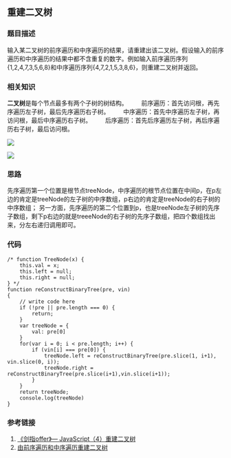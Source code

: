 ## 重建二叉树

### 题目描述

输入某二叉树的前序遍历和中序遍历的结果，请重建出该二叉树。假设输入的前序遍历和中序遍历的结果中都不含重复的数字。例如输入前序遍历序列{1,2,4,7,3,5,6,8}和中序遍历序列{4,7,2,1,5,3,8,6}，则重建二叉树并返回。

### 相关知识

**二叉树**是每个节点最多有两个子树的树结构。
　　前序遍历：首先访问根，再先序遍历左子树，最后先序遍历右子树。
　　中序遍历：首先中序遍历左子树，再访问根，最后中序遍历右子树。
　　后序遍历：首先后序遍历左子树，再后序遍历右子树，最后访问根。

![](D:\个人发展\yhx_study\picures\TwoTree.jpg)



![](D:\个人发展\yhx_study\picures\rebuildTwoTree.jpg)



### 思路

先序遍历第一个位置是根节点treeNode，中序遍历的根节点位置在中间p，在p左边的肯定是treeNode的左子树的中序数组，p右边的肯定是treeNode的右子树的中序数组； 另一方面，先序遍历的第二个位置到p，也是treeNode左子树的先序子数组，剩下p右边的就是treeeNode的右子树的先序子数组，把四个数组找出来，分左右递归调用即可。



### 代码

```
/* function TreeNode(x) {
    this.val = x;
    this.left = null;
    this.right = null;
} */
function reConstructBinaryTree(pre, vin)
{
    // write code here
    if (!pre || pre.length === 0) {
        return;
    }
    var treeNode = {
        val: pre[0]
    }
    for(var i = 0; i < pre.length; i++) {
        if (vin[i] === pre[0]) {
            treeNode.left = reConstructBinaryTree(pre.slice(1, i+1), vin.slice(0, i));
            treeNode.right = reConstructBinaryTree(pre.slice(i+1),vin.slice(i+1));
        }
    }
    return treeNode;
    console.log(treeNode)
}

```



### 参考链接

1. [《剑指offer》— JavaScript（4）重建二叉树](https://www.jianshu.com/p/ecf61a11f412)
2. [由前序遍历和中序遍历重建二叉树](https://zhuanlan.zhihu.com/p/37265145)


